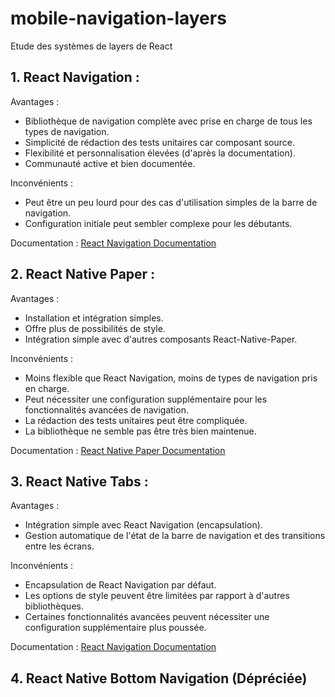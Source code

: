 # mobile-navigation-layers
Etude des systèmes de layers de React


## 1. React Navigation :

Avantages :
- Bibliothèque de navigation complète avec prise en charge de tous les types de navigation.
- Simplicité de rédaction des tests unitaires car composant source.
- Flexibilité et personnalisation élevées (d'après la documentation).
- Communauté active et bien documentée.

Inconvénients :
- Peut être un peu lourd pour des cas d'utilisation simples de la barre de navigation.
- Configuration initiale peut sembler complexe pour les débutants.

Documentation : [React Navigation Documentation](https://reactnavigation.org/docs/getting-started)

## 2. React Native Paper :

Avantages :
- Installation et intégration simples.
- Offre plus de possibilités de style.
- Intégration simple avec d'autres composants React-Native-Paper.

Inconvénients :
- Moins flexible que React Navigation, moins de types de navigation pris en charge.
- Peut nécessiter une configuration supplémentaire pour les fonctionnalités avancées de navigation.
- La rédaction des tests unitaires peut être compliquée.
- La bibliothèque ne semble pas être très bien maintenue.

Documentation : [React Native Paper Documentation](https://callstack.github.io/react-native-paper/)

## 3. React Native Tabs :

Avantages :
- Intégration simple avec React Navigation (encapsulation).
- Gestion automatique de l'état de la barre de navigation et des transitions entre les écrans.

Inconvénients :
- Encapsulation de React Navigation par défaut.
- Les options de style peuvent être limitées par rapport à d'autres bibliothèques.
- Certaines fonctionnalités avancées peuvent nécessiter une configuration supplémentaire plus poussée.

Documentation : [React Navigation Documentation](https://reactnavigation.org/docs/getting-started)

## 4. React Native Bottom Navigation (Dépréciée)
